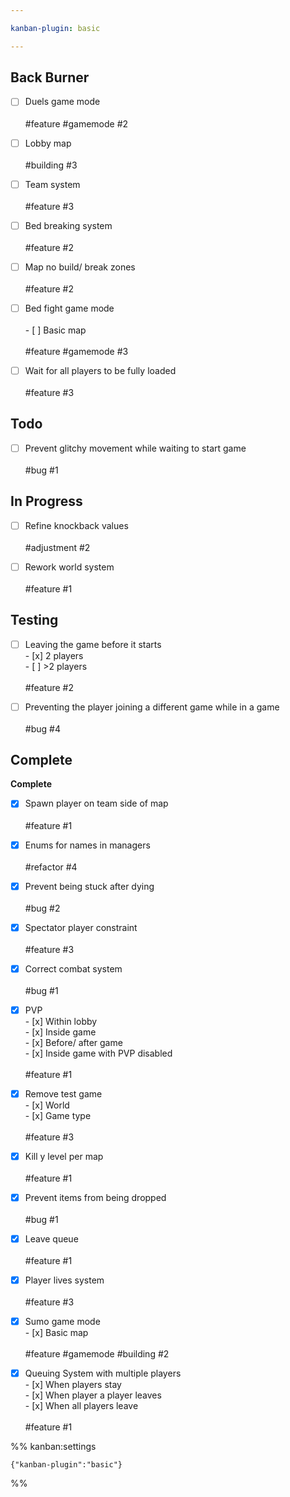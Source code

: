 ```yaml
---

kanban-plugin: basic

---
```


## Back Burner

- [ ] Duels game mode<br><br>#feature #gamemode #2
- [ ] Lobby map<br><br>#building #3
- [ ] Team system<br><br>#feature #3
- [ ] Bed breaking system<br><br>#feature #2
- [ ] Map no build/ break zones<br><br>#feature #2
- [ ] Bed fight game mode<br><br>- [ ] Basic map<br><br>#feature #gamemode #3
- [ ] Wait for all players to be fully loaded<br><br>#feature #3


## Todo

- [ ] Prevent glitchy movement while waiting to start game<br><br>#bug #1


## In Progress

- [ ] Refine knockback values<br><br>#adjustment #2
- [ ] Rework world system<br><br>#feature #1


## Testing

- [ ] Leaving the game before it starts<br>- [x] 2 players<br>- [ ] \>2 players<br><br>#feature #2
- [ ] Preventing the player joining a different game while in a game<br><br>#bug #4


## Complete

**Complete**
- [x] Spawn player on team side of map<br><br>#feature #1
- [x] Enums for names in managers<br><br>#refactor #4
- [x] Prevent being stuck after dying<br><br>#bug #2
- [x] Spectator player constraint<br><br>#feature #3
- [x] Correct combat system<br><br>#bug #1
- [x] PVP<br>- [x] Within lobby<br>- [x] Inside game<br>- [x] Before/ after game<br>- [x] Inside game with PVP disabled<br><br>#feature #1
- [x] Remove test game<br>- [x] World<br>- [x] Game type<br><br>#feature #3
- [x] Kill y level per map<br><br>#feature #1
- [x] Prevent items from being dropped<br><br>#bug #1
- [x] Leave queue<br><br>#feature #1
- [x] Player lives system<br><br>#feature #3
- [x] Sumo game mode<br>- [x] Basic map<br><br>#feature #gamemode #building #2
- [x] Queuing System with multiple players<br>- [x] When players stay<br>- [x] When player a player leaves<br>- [x] When all players leave<br><br>#feature #1




%% kanban:settings
```
{"kanban-plugin":"basic"}
```
%%